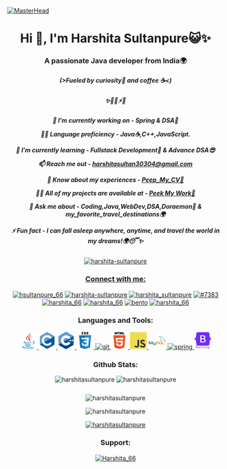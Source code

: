 
[![MasterHead](https://upload.wikimedia.org/wikipedia/commons/7/7e/Knowledge_Is_Human_Homepage_Animated_Banner.gif)]()
<h1 align="center">Hi 👋, I'm Harshita Sultanpure😺✨</h1>
<h3 align="center">A passionate Java developer from India🌍</h3>
<!--
<img align="right" alt="Coding" width="400" src="https://i.pinimg.com/originals/ea/9d/f8/ea9df861113fecec5bb17bf1faa0124e.gif">
-->
<h5 align="center">(>Fueled by curiosity🤔 and coffee ☕<)</h5>
<h5 align="center">✨🌟💫⚡️🌈</h5>

<h5 align="center"
  
 🔭 I’m currently working on - **Spring & DSA🚀**

 👨‍💻 Language proficiency - **Java☕,C++,JavaScript.**

 🌱 I’m currently learning - **Fullstack Development🚀 & Advance DSA😎**

 📫 Reach me out - **harshitasultan30304@gmail.com**

 📄 Know about my experiences - [Peep_My_CV👀](https://drive.google.com/file/d/1UQzhhIvIaSW2eO-Nzbbr4vrCV9Cg7qq9/view?usp=sharing)

 👨‍💻 All of my projects are available at - [Peek My Work💼](https://harshitasultanpure.github.io/Portfolio/)

 💬 Ask me about - **Coding,Java,WebDev,DSA,Doraemon🤖 & my_favorite_travel_destinations🌍**

 ⚡ Fun fact - **I can fall asleep anywhere, anytime, and travel the world in my dreams!🌍😴✨**</h5>
 <!--https://www.linkedin.com/in/harshita-sultanpure/-->
<!-- <p align="center"> <a href="https://twitter.com/hsultanpure_66" target="blank"><img src="https://img.shields.io/twitter/follow/hsultanpure_66?logo=twitter&style=for-the-badge" alt="hsultanpure_66" /></a> </p>
-->
<p align="center"> 
<a href="https://www.linkedin.com/in/harshita-sultanpure/" target="blank"><img src="https://img.shields.io/badge/Follow%20@harshita--sultanpure?style=for-the-badge&logo=linkedin" alt="harshita-sultanpure" /</a> 
</p>
<h3 align="center">Connect with me:</h3>
<p align="center">
<a href="https://twitter.com/hsultanpure_66" target="blank"><img align="center" src="https://raw.githubusercontent.com/rahuldkjain/github-profile-readme-generator/master/src/images/icons/Social/twitter.svg" alt="hsultanpure_66" height="30" width="40" /></a>
<a href="https://linkedin.com/in/harshita-sultanpure" target="blank"><img align="center" src="https://raw.githubusercontent.com/rahuldkjain/github-profile-readme-generator/master/src/images/icons/Social/linked-in-alt.svg" alt="harshita-sultanpure" height="30" width="40" /></a>
<a href="https://www.leetcode.com/harshita_sultanpure" target="blank"><img align="center" src="https://raw.githubusercontent.com/rahuldkjain/github-profile-readme-generator/master/src/images/icons/Social/leet-code.svg" alt="harshita_sultanpure" height="30" width="40" /></a>
<a href="https://discord.gg/#7383" target="blank"><img align="center" src="https://raw.githubusercontent.com/rahuldkjain/github-profile-readme-generator/master/src/images/icons/Social/discord.svg" alt="#7383" height="30" width="40" /></a> 
<a href="https://www.hackerrank.com/harshita_66" target="blank"><img align="center" src="https://raw.githubusercontent.com/rahuldkjain/github-profile-readme-generator/master/src/images/icons/Social/hackerrank.svg" alt="harshita_66" height="30" width="40" /></a>
<a href="https://codeforces.com/profile/harshita_66" target="blank"><img align="center" src="https://raw.githubusercontent.com/rahuldkjain/github-profile-readme-generator/master/src/images/icons/Social/codeforces.svg" alt="harshita_66" height="30" width="40" /></a>
<a href="https://bento.me/harshita-sultanpure" target="blank"><img align="center" src="https://img.icons8.com/fluency/48/000000/bento.png" alt="bento" height="30" width="30" /></a>
<a href="https://www.codechef.com/users/harshita_66" target="blank"><img align="center" src="https://cdn.jsdelivr.net/npm/simple-icons@3.1.0/icons/codechef.svg" alt="harshita_66" height="30" width="40" /></a>
</p>

<h3 align="center">Languages and Tools:</h3>
<p align="center"> <a href="https://www.java.com" target="_blank" rel="noreferrer"> <img src="https://raw.githubusercontent.com/devicons/devicon/master/icons/java/java-original.svg" alt="java" width="40" height="40"/> </a> <a href="https://www.cprogramming.com/" target="_blank" rel="noreferrer"> <img src="https://raw.githubusercontent.com/devicons/devicon/master/icons/c/c-original.svg" alt="c" width="40" height="40"/> </a> <a href="https://www.w3schools.com/cpp/" target="_blank" rel="noreferrer"> <img src="https://raw.githubusercontent.com/devicons/devicon/master/icons/cplusplus/cplusplus-original.svg" alt="cplusplus" width="40" height="40"/> </a> <a href="https://www.w3schools.com/css/" target="_blank" rel="noreferrer"> <img src="https://raw.githubusercontent.com/devicons/devicon/master/icons/css3/css3-original-wordmark.svg" alt="css3" width="40" height="40"/> </a> <a href="https://git-scm.com/" target="_blank" rel="noreferrer"> <img src="https://www.vectorlogo.zone/logos/git-scm/git-scm-icon.svg" alt="git" width="40" height="40"/> </a> <a href="https://www.w3.org/html/" target="_blank" rel="noreferrer"> <img src="https://raw.githubusercontent.com/devicons/devicon/master/icons/html5/html5-original-wordmark.svg" alt="html5" width="40" height="40"/><a href="https://developer.mozilla.org/en-US/docs/Web/JavaScript" target="_blank" rel="noreferrer"> <img src="https://raw.githubusercontent.com/devicons/devicon/master/icons/javascript/javascript-original.svg" alt="javascript" width="40" height="40"/> </a> <a href="https://www.mysql.com/" target="_blank" rel="noreferrer"> <img src="https://raw.githubusercontent.com/devicons/devicon/master/icons/mysql/mysql-original-wordmark.svg" alt="mysql" width="40" height="40"/> </a> <a href="https://spring.io/" target="_blank" rel="noreferrer"> <img src="https://www.vectorlogo.zone/logos/springio/springio-icon.svg" alt="spring" width="40" height="40"/> </a> <a href="https://getbootstrap.com" target="_blank" rel="noreferrer"> <img src="https://raw.githubusercontent.com/devicons/devicon/master/icons/bootstrap/bootstrap-plain-wordmark.svg" alt="bootstrap" width="40" height="40"/> </a> </p>

<h3 align="center">Github Stats:</h3>
<!--
<p><img align="left" src="https://github-readme-stats.vercel.app/api/top-langs?username=harshitasultanpure&show_icons=true&locale=en&layout=compact" alt="harshitasultanpure" /></p>
<p><img align="center" src="https://github-readme-stats.vercel.app/api?username=harshitasultanpure&show_icons=true&locale=en" alt="harshitasultanpure" /></p>
-->
<p align="center">
  <img src="https://github-readme-stats.vercel.app/api/top-langs?username=harshitasultanpure&show_icons=true&locale=en&layout=compact" alt="harshitasultanpure" style="margin-bottom: 10px;" />
  <img src="https://github-readme-stats.vercel.app/api?username=harshitasultanpure&show_icons=true&locale=en" alt="harshitasultanpure" />
</p>

<p align="center"><img align="center" src="https://github-readme-streak-stats.herokuapp.com/?user=harshitasultanpure&" alt="harshitasultanpure" /></p>

<p align="center"> <img src="https://komarev.com/ghpvc/?username=harshitasultanpure&label=Profile%20views&color=0e75b6&style=flat" alt="harshitasultanpure" /> </p>

<p align="center"> <a href="https://github.com/ryo-ma/github-profile-trophy"><img src="https://github-profile-trophy.vercel.app/?username=harshitasultanpure" alt="harshitasultanpure" /></a> </p>

<h3 align="center">Support:</h3>
<p align="center"><a href="https://www.buymeacoffee.com/Harshita_66"> <img align="center" src="https://cdn.buymeacoffee.com/buttons/v2/default-yellow.png" height="50" width="210" alt="Harshita_66" /></a></p><br><br>
